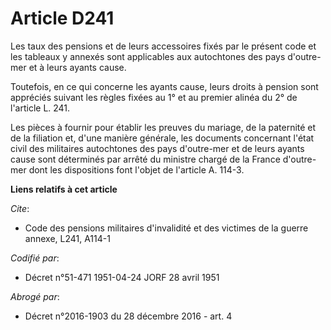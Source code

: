 # Article D241

Les taux des pensions et de leurs accessoires fixés par le présent code et les tableaux y annexés sont applicables aux
autochtones des pays d'outre-mer et à leurs ayants cause.

Toutefois, en ce qui concerne les ayants cause, leurs droits à pension sont appréciés suivant les règles fixées au 1° et au
premier alinéa du 2° de l'article L. 241.

Les pièces à fournir pour établir les preuves du mariage, de la paternité et de la filiation et, d'une manière générale, les
documents concernant l'état civil des militaires autochtones des pays d'outre-mer et de leurs ayants cause sont déterminés
par arrêté du ministre chargé de la France d'outre-mer dont les dispositions font l'objet de l'article A. 114-3.

**Liens relatifs à cet article**

_Cite_:

  - Code des pensions militaires d'invalidité et des victimes de la guerre annexe, L241, A114-1

_Codifié par_:

  - Décret n°51-471 1951-04-24 JORF 28 avril 1951

_Abrogé par_:

  - Décret n°2016-1903 du 28 décembre 2016 - art. 4
